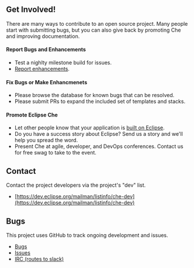 Get Involved!
--------------
There are many ways to contribute to an open source project. Many people start with submitting bugs, but you can also give back by promoting Che and improving documentation.

#### Report Bugs and Enhancements
* Test a nighlty milestone build for issues.  
* [Report enhancements](https://github.com/eclipse/che/issues). 

#### Fix Bugs or Make Enhancmenets
* Please browse the database for known bugs that can be resolved.
* Please submit PRs to expand the included set of templates and stacks.

#### Promote Eclipse Che
* Let other people know that your application is [built on Eclipse](https://eclipse.org/artwork).
* Do you have a success story about Eclipse? Send us a story and we'll help you spread the word.
* Present Che at agile, developer, and DevOps conferences. Contact us for free swag to take to the event.

Contact
--------
Contact the project developers via the project's "dev" list.

- [https://dev.eclipse.org/mailman/listinfo/che-dev](https://dev.eclipse.org/mailman/listinfo/che-dev)

Bugs
-----
This project uses GitHub to track ongoing development and issues.

- [Bugs](https://github.com/eclipse/che/issues)
- [Issues](https://github.com/eclipse/che/issues)
- [IRC (routes to slack)](http://webchat.freenode.net?randomnick=1&channels=%23eclipseche)

